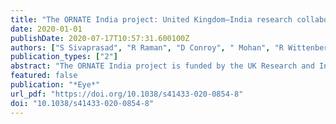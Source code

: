 ```yaml
---
title: "The ORNATE India project: United Kingdom–India research collaboration to tackle visual impairment due to diabetic retinopathy"
date: 2020-01-01
publishDate: 2020-07-17T10:57:31.600100Z
authors: ["S Sivaprasad", "R Raman", "D Conroy", " Mohan", "R Wittenberg", "R Rajalakshmi", "A Majeed", "S Krishnakumar", "T Prevost", "S Parameswaran", "P Turowski", "U Maheswari", "R Khobragade", "G Netuveli", "R Sadanandan", "J Greenwood", "K Ramasamy", "M Rao", "C Bergeles", "T Das", "Pramod Bhende", "Padmaja K Rani", "Rupak Roy", "Supita Das", "V Narendran", "George Manayath", "Giridhar Anantharaman", "Mahesh Gopalakrishnan", "Sundaram Natarajan", "Radhika Krishnan", "Sheena Liz Mani", "Manisha Agarwal", "Tapas Padhi", "Umesh Behera", "Harsha Bhattacharjee", "Manabjyoti Barman", "Gajendra Chawla", "Alok Sen", "Moneesh Saxena", "Asim K Sil", "Subhratanu Chakabarty", "Thomas Cherian", "Reesha KR", "Rushikesh Naigaonkar", "Abishek Desai", "Col Madan Deshpande", "Sucheta Kulkarni", "for the ORNATE India Project Group"]
publication_types: ["2"]
abstract: "The ORNATE India project is funded by the UK Research and Innovation (UKRI) through the Global Challenges Research Fund. The aim is to build research capacity and capability in India and the UK to tackle global burden of diabetes-related visual impairment. As there are over 77 million people with diabetes in India, it is challenging to screen every person with diabetes annually for sight-threatening diabetic retinopathy (DR). Therefore, alternate safe approaches need to be developed so that those at-risk of visual impairment due to DR is identified promptly and treated."
featured: false
publication: "*Eye*"
url_pdf: "https://doi.org/10.1038/s41433-020-0854-8"
doi: "10.1038/s41433-020-0854-8"
---
```


